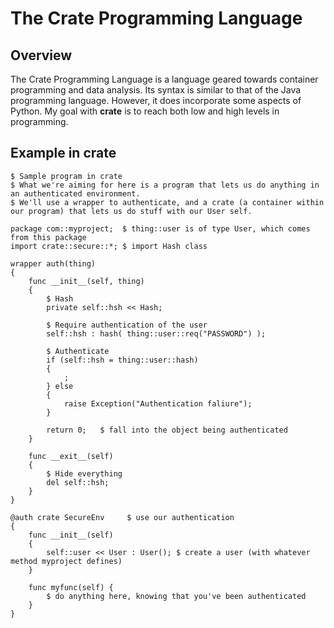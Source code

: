 # The Crate Programming Language

## Overview

The Crate Programming Language is a language geared towards container programming and data analysis.
Its syntax is similar to that of the Java programming language. However, it does incorporate some aspects of Python.
My goal with **crate** is to reach both low and high levels in programming.

## Example in crate

```
$ Sample program in crate
$ What we're aiming for here is a program that lets us do anything in an authenticated environment.
$ We'll use a wrapper to authenticate, and a crate (a container within our program) that lets us do stuff with our User self.

package com::myproject;  $ thing::user is of type User, which comes from this package
import crate::secure::*; $ import Hash class

wrapper auth(thing)
{
    func __init__(self, thing)
    {
        $ Hash
        private self::hsh << Hash;

        $ Require authentication of the user
        self::hsh : hash( thing::user::req("PASSWORD") );

        $ Authenticate
        if (self::hsh = thing::user::hash)
        {
            ; 
        } else
        {
            raise Exception("Authentication faliure");
        }

        return 0;   $ fall into the object being authenticated     
    }

    func __exit__(self)
    {
        $ Hide everything
        del self::hsh;
    }
}

@auth crate SecureEnv     $ use our authentication
{
    func __init__(self)
    {
        self::user << User : User(); $ create a user (with whatever method myproject defines)
    }

    func myfunc(self) {
        $ do anything here, knowing that you've been authenticated
    }
}
```

